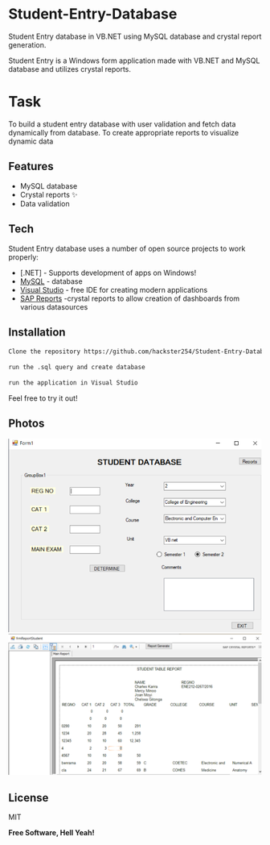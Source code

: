 # Student-Entry-Database
Student Entry database in VB.NET using MySQL database and crystal report generation.

Student Entry is a Windows form application made with VB.NET and MySQL database and utilizes crystal reports.

# Task
To build a student entry database with user validation and fetch data dynamically from database. To create appropriate reports to visualize dynamic data


## Features

- MySQL database
- Crystal reports ✨
- Data validation



## Tech

Student Entry database uses a number of open source projects to work properly:

- [.NET] - Supports development of apps on Windows!
- [MySQL](https://www.mysql.com/downloads/) - database
- [Visual Studio](https://visualstudio.microsoft.com/) - free IDE for creating modern applications
- [SAP Reports](https://www.crystalreports.com/download/) -crystal reports to allow creation of dashboards from various datasources



## Installation
```sh
Clone the repository https://github.com/hackster254/Student-Entry-Database.git
```
```sh
run the .sql query and create database
```
```sh
run the application in Visual Studio
```



Feel free to try it out!

## Photos
![Screenshot](form.PNG)
![Report](report.PNG)

## License

MIT

**Free Software, Hell Yeah!**

[//]: # (These are reference links used in the body of this note and get stripped out when the markdown processor does its job. There is no need to format nicely because it shouldn't be seen. Thanks SO - http://stackoverflow.com/questions/4823468/store-comments-in-markdown-syntax)


